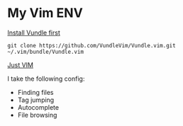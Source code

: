 # My Vim ENV

[Install Vundle first](https://github.com/VundleVim/Vundle.vim#quick-start)

`git clone https://github.com/VundleVim/Vundle.vim.git ~/.vim/bundle/Vundle.vim`

[Just VIM](https://www.youtube.com/watch?v=XA2WjJbmmoM)

I take the following config:

- Finding files
- Tag jumping
- Autocomplete
- File browsing


